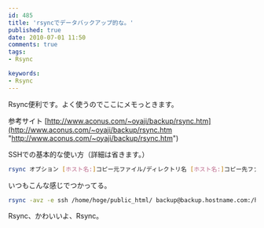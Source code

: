 ```yaml
---
id: 485
title: 'rsyncでデータバックアップ的な。'
published: true
date: 2010-07-01 11:50
comments: true
tags:
- Rsync

keywords:
- Rsync
---
```

Rsync便利です。よく使うのでここにメモっときます。

参考サイト
[http://www.aconus.com/~oyaji/backup/rsync.htm](http://www.aconus.com/~oyaji/backup/rsync.htm "http://www.aconus.com/~oyaji/backup/rsync.htm")

SSHでの基本的な使い方（詳細は省きます。）

```sh
rsync オプション [ホスト名:]コピー元ファイル/ディレクトリ名 [ホスト名:]コピー先ファイル/ディレクトリ名
```

いつもこんな感じでつかってる。

```sh
rsync -avz -e ssh /home/hoge/public_html/ backup@backup.hostname.com:/home/hoge/public_html/
```

Rsync、かわいいよ、Rsync。
